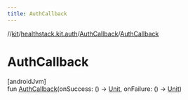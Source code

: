 ```yaml
---
title: AuthCallback
---
```

//[kit](../../../index.html)/[healthstack.kit.auth](../index.html)/[AuthCallback](index.html)/[AuthCallback](-auth-callback.html)



# AuthCallback



[androidJvm]\
fun [AuthCallback](-auth-callback.html)(onSuccess: () -&gt; [Unit](https://kotlinlang.org/api/latest/jvm/stdlib/kotlin/-unit/index.html), onFailure: () -&gt; [Unit](https://kotlinlang.org/api/latest/jvm/stdlib/kotlin/-unit/index.html))




